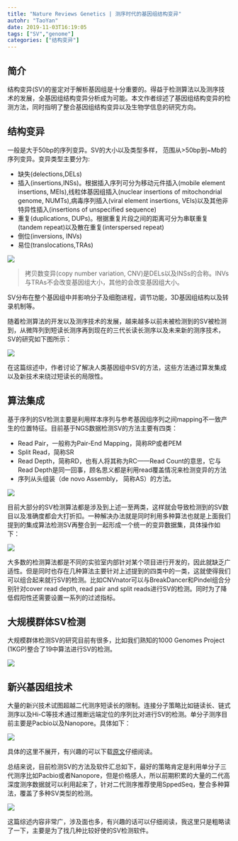```yaml
---
title: "Nature Reviews Genetics | 测序时代的基因组结构变异"
autohr: "TaoYan"
date: 2019-11-03T16:19:05
tags: ["SV","genome"]
categories: ["结构变异"]
---
```


## 简介

结构变异(SV)的鉴定对于解析基因组是十分重要的。得益于检测算法以及测序技术的发展，全基因组结构变异分析成为可能。本文作者综述了基因组结构变异的检测方法，同时指明了整合基因组结构变异以及生物学信息的研究方向。

<!--more-->

## 结构变异
一般是大于50bp的序列变异。SV的大小以及类型多样， 范围从>50bp到~Mb的序列变异。变异类型主要分为:
* 缺失(delections,DELs)
* 插入(insertions,INSs)。根据插入序列可分为移动元件插入(mobile element insertions, MEIs),线粒体基因组插入(nuclear insertions of mitochondrial genome, NUMTs),病毒序列插入(viral element insertions, VEIs)以及其他非特异性插入(insertions of unspecified sequence)
* 重复(duplications, DUPs)。根据重复片段之间的距离可分为串联重复(tandem repeat)以及散在重复(interspersed repeat)
* 倒位(inversions, INVs)
* 易位(translocations,TRAs)

![](https://raw.githubusercontent.com/YTLogos/pic_link/master/img/20191125153139.png)

> 拷贝数变异(copy number variation, CNV)是DELs以及INSs的合称。INVs与TRAs不会改变基因组大小，其他的会改变基因组大小。

SV分布在整个基因组中并影响分子及细胞进程，调节功能，3D基因组结构以及转录机制等。

随着检测算法的开发以及测序技术的发展，越来越多以前未被检测到的SV被检测到，从微阵列到短读长测序再到现在的三代长读长测序以及未来新的测序技术，SV的研究如下图所示：

![](https://raw.githubusercontent.com/YTLogos/pic_link/master/img/20191125151327.png)

在这篇综述中，作者讨论了解决人类基因组中SV的方法，这些方法通过算发集成以及新技术来绕过短读长的局限性。

## 算法集成

基于序列的SV检测主要是利用样本序列与参考基因组序列之间mapping不一致产生的位置特征。目前基于NGS数据检测SV的方法主要有四类：

* Read Pair，一般称为Pair-End Mapping，简称RP或者PEM
* Split Read，简称SR
* Read Depth，简称RD，也有人将其称为RC——Read Count的意思，它与Read Depth是同一回事，顾名思义都是利用read覆盖情况来检测变异的方法
* 序列从头组装（de novo Assembly， 简称AS）的方法。

![](https://raw.githubusercontent.com/YTLogos/pic_link/master/img/20191125153355.png)

目前大部分的SV检测算法都是涉及到上述一至两类，这样就会导致检测到的SV数目以及准确度都会大打折扣。一种解决办法就是同时利用多种算法也就是上面我们提到的集成算法检测SV再整合到一起形成一个统一的变异数据集，具体操作如下：

![](https://raw.githubusercontent.com/YTLogos/pic_link/master/img/20191125154043.png)

大多数的检测算法都是不同的实验室内部针对某个项目进行开发的，因此就缺乏广适性。但是同时也存在几种算法主要针对上述提到的四类中的一类，这就使得我们可以组合起来就行SV的检测。比如CNVnator可以与BreakDancer和Pindel组合分别针对cover read depth, read pair and split reads进行SV的检测。同时为了降低假阳性还需要设置一系列的过滤指标。

## 大规模群体SV检测

大规模群体检测SV的研究目前有很多，比如我们熟知的1000 Genomes Project (1KGP)整合了19中算法进行SV的检测。

![](https://raw.githubusercontent.com/YTLogos/pic_link/master/img/20191125160500.png)

## 新兴基因组技术

大量的新兴技术试图超越二代测序短读长的限制。连接分子策略比如链读长、链式测序以及Hi-C等技术通过推断远端定位的序列比对进行SV的检测。单分子测序目前主要是Pacbio以及Nanopore。具体如下：

![](https://raw.githubusercontent.com/YTLogos/pic_link/master/img/20191125164532.png)

具体的这里不展开，有兴趣的可以下载[原文](https://www.nature.com/articles/s41576-019-0180-9.pdf)仔细阅读。

总结来说，目前检测SV的方法及软件汇总如下，最好的策略肯定是利用单分子三代测序比如Pacbio或者Nanopore，但是价格感人，所以前期积累的大量的二代高深度测序数据就可以利用起来了，针对二代测序推荐使用SppedSeq，整合多种算法，覆盖了多种SV类型的检测。

![](https://raw.githubusercontent.com/YTLogos/pic_link/master/img/20191125165220.png)

这篇综述内容非常广，涉及面也多，有兴趣的话可以仔细阅读，我这里只是粗略读了一下，主要是为了找几种比较好使的SV检测软件。





